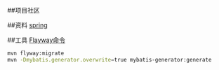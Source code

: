 ##项目社区

##资料
[spring](https://spring.io/guides/gs/serving-web-content/)


##工具
[Flayway命令](https://flywaydb.org/getstarted/firststeps/maven#migrating-the-database)


```bash
mvn flyway:migrate
mvn -Dmybatis.generator.overwrite=true mybatis-generator:generate
```